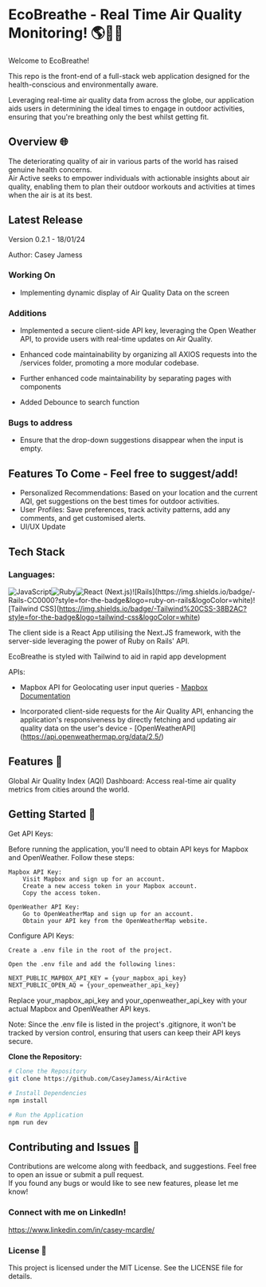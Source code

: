 # EcoBreathe - Real Time Air Quality Monitoring! 🌎💨🏃

Welcome to EcoBreathe!

This repo is the front-end of a full-stack web application designed for the health-conscious and environmentally aware.

Leveraging real-time air quality data from across the globe, our application aids users in determining the ideal times to engage in outdoor activities, ensuring that you're breathing only the best whilst getting fit.

## Overview 🌐

The deteriorating quality of air in various parts of the world has raised genuine health concerns.  
Air Active seeks to empower individuals with actionable insights about air quality, enabling them to plan their outdoor workouts and activities at times when the air is at its best.  

## Latest Release

Version 0.2.1 - 18/01/24

Author: Casey Jamess

### Working On

- Implementing dynamic display of Air Quality Data on the screen

### Additions

- Implemented a secure client-side API key, leveraging the Open Weather API, to provide users with real-time updates on Air Quality.

- Enhanced code maintainability by organizing all AXIOS requests into the /services folder, promoting a more modular codebase.

- Further enhanced code maintainability by separating pages with components

- Added Debounce to search function

### Bugs to address

- Ensure that the drop-down suggestions disappear when the input is empty.

## Features To Come - Feel free to suggest/add!

- Personalized Recommendations: Based on your location and the current AQI, get suggestions on the best times for outdoor activities.
- User Profiles: Save preferences, track activity patterns, add any comments, and get customised alerts.
- UI/UX Update


## Tech Stack

### Languages: 

![JavaScript](https://img.shields.io/badge/-JavaScript-F7DF1E?style=for-the-badge&logo=javascript&logoColor=black)![Ruby](https://img.shields.io/badge/-Ruby-CC342D?style=for-the-badge&logo=ruby&logoColor=white)![React (Next.js)](https://img.shields.io/badge/-React%20(Next.js)-61DAFB?style=for-the-badge&logo=react&logoColor=white)![Rails](https://img.shields.io/badge/-Rails-CC0000?style=for-the-badge&logo=ruby-on-rails&logoColor=white)![Tailwind CSS](https://img.shields.io/badge/-Tailwind%20CSS-38B2AC?style=for-the-badge&logo=tailwind-css&logoColor=white)


The client side is a React App utilising the Next.JS framework, with the server-side leveraging the power of Ruby on Rails' API.

EcoBreathe is styled with Tailwind to aid in rapid app development

APIs:

- Mapbox API for Geolocating user input queries - [Mapbox Documentation](https://docs.mapbox.com/api/overview/)

- Incorporated client-side requests for the Air Quality API, enhancing the application's responsiveness by directly fetching and updating air quality data on the user's device - [OpenWeatherAPI] (https://api.openweathermap.org/data/2.5/)


## Features 🌟

Global Air Quality Index (AQI) Dashboard: Access real-time air quality metrics from cities around the world.


## Getting Started 🚀

Get API Keys:

Before running the application, you'll need to obtain API keys for Mapbox and OpenWeather. Follow these steps:

    Mapbox API Key:
        Visit Mapbox and sign up for an account.
        Create a new access token in your Mapbox account.
        Copy the access token.

    OpenWeather API Key:
        Go to OpenWeatherMap and sign up for an account.
        Obtain your API key from the OpenWeatherMap website.

Configure API Keys:

    Create a .env file in the root of the project.

    Open the .env file and add the following lines:

```bash
NEXT_PUBLIC_MAPBOX_API_KEY = {your_mapbox_api_key}
NEXT_PUBLIC_OPEN_AQ = {your_openweather_api_key}
```

Replace your_mapbox_api_key and your_openweather_api_key with your actual Mapbox and OpenWeather API keys.

Note: Since the .env file is listed in the project's .gitignore, it won't be tracked by version control, ensuring that users can keep their API keys secure.

**Clone the Repository:**

```bash
# Clone the Repository
git clone https://github.com/CaseyJamess/AirActive

# Install Dependencies
npm install

# Run the Application
npm run dev
```

## Contributing and Issues 🤝  

Contributions are welcome along with feedback, and suggestions. Feel free to open an issue or submit a pull request.  
If you found any bugs or would like to see new features, please let me know!


### Connect with me on LinkedIn! 

https://www.linkedin.com/in/casey-mcardle/

### License 📜
This project is licensed under the MIT License. See the LICENSE file for details.


